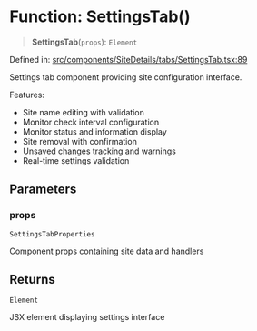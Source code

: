 # Function: SettingsTab()

> **SettingsTab**(`props`): `Element`

Defined in: [src/components/SiteDetails/tabs/SettingsTab.tsx:89](https://github.com/Nick2bad4u/Uptime-Watcher/blob/2a45eeb1723f8f7089001af2c92aa07d82dfe7e4/src/components/SiteDetails/tabs/SettingsTab.tsx#L89)

Settings tab component providing site configuration interface.

Features:
- Site name editing with validation
- Monitor check interval configuration
- Monitor status and information display
- Site removal with confirmation
- Unsaved changes tracking and warnings
- Real-time settings validation

## Parameters

### props

`SettingsTabProperties`

Component props containing site data and handlers

## Returns

`Element`

JSX element displaying settings interface
